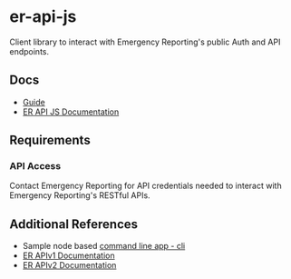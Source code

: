 # er-api-js

Client library to interact with Emergency Reporting's public Auth and API endpoints.

## Docs

* [Guide](https://emergencyreporting.github.io/er-api-js/tutorial-1.%20Overview.html)
* [ER API JS Documentation](https://emergencyreporting.github.io/er-api-js)

## Requirements

### API Access

Contact Emergency Reporting for API credentials needed to interact with Emergency Reporting's RESTful APIs.

## Additional References

* Sample node based [command line app - cli](https://github.com/EmergencyReporting/er-api-cli)
* [ER APIv1 Documentation](https://api.emergencyreporting.com/V1/docs/index.html)
* [ER APIv2 Documentation](https://api.emergencyreporting.com/V2/documentation)

